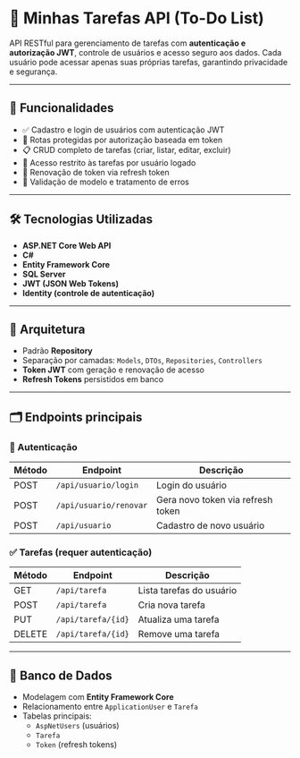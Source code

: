 # 📌 Minhas Tarefas API (To-Do List)

API RESTful para gerenciamento de tarefas com **autenticação e autorização JWT**, controle de usuários e acesso seguro aos dados. Cada usuário pode acessar apenas suas próprias tarefas, garantindo privacidade e segurança.

---

## 🚀 Funcionalidades

- ✅ Cadastro e login de usuários com autenticação JWT  
- 🔐 Rotas protegidas por autorização baseada em token  
- 📋 CRUD completo de tarefas (criar, listar, editar, excluir)  
- 👤 Acesso restrito às tarefas por usuário logado  
- 🔁 Renovação de token via refresh token  
- 🧠 Validação de modelo e tratamento de erros  

---

## 🛠️ Tecnologias Utilizadas

- **ASP.NET Core Web API**
- **C#**
- **Entity Framework Core**
- **SQL Server**
- **JWT (JSON Web Tokens)**
- **Identity (controle de autenticação)**

---

## 🧱 Arquitetura

- Padrão **Repository**
- Separação por camadas: `Models`, `DTOs`, `Repositories`, `Controllers`
- **Token JWT** com geração e renovação de acesso
- **Refresh Tokens** persistidos em banco

---

## 🗂️ Endpoints principais

### 🔑 Autenticação

| Método | Endpoint               | Descrição                         |
|--------|------------------------|-----------------------------------|
| POST   | `/api/usuario/login`   | Login do usuário                  |
| POST   | `/api/usuario/renovar` | Gera novo token via refresh token |
| POST   | `/api/usuario`         | Cadastro de novo usuário          |

### ✅ Tarefas (requer autenticação)

| Método | Endpoint            | Descrição                |
|--------|---------------------|--------------------------|
| GET    | `/api/tarefa`       | Lista tarefas do usuário |
| POST   | `/api/tarefa`       | Cria nova tarefa         |
| PUT    | `/api/tarefa/{id}`  | Atualiza uma tarefa      |
| DELETE | `/api/tarefa/{id}`  | Remove uma tarefa        |

---

## 💾 Banco de Dados

- Modelagem com **Entity Framework Core**
- Relacionamento entre `ApplicationUser` e `Tarefa`
- Tabelas principais:
  - `AspNetUsers` (usuários)
  - `Tarefa`
  - `Token` (refresh tokens)

